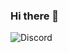 ### Hi there 👋

![Discord](https://img.shields.io/badge/Discord-%235865F2.svg?style=for-the-badge&logo=discord&logoColor=white)
